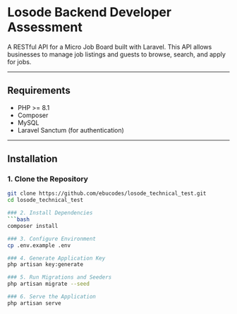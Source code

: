 # Losode Backend Developer Assessment

A RESTful API for a Micro Job Board built with Laravel. This API allows businesses to manage job listings and guests to browse, search, and apply for jobs.

---

## Requirements

- PHP >= 8.1
- Composer
- MySQL
- Laravel Sanctum (for authentication)

---

## Installation

### 1. Clone the Repository
```bash
git clone https://github.com/ebucodes/losode_technical_test.git
cd losode_technical_test

### 2. Install Dependencies
```bash
composer install

### 3. Configure Environment
cp .env.example .env

### 4. Generate Application Key
php artisan key:generate

### 5. Run Migrations and Seeders
php artisan migrate --seed

### 6. Serve the Application
php artisan serve
